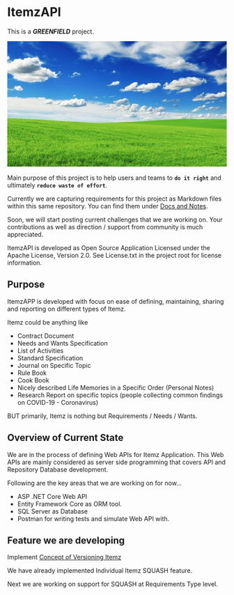 # ItemzAPI

This is a ***GREENFIELD*** project.

![GreenField Pic](./images/GreenField.jpg)

Main purpose of this project is to help users and teams to **`do it right`** and ultimately **`reduce waste of effort`**.

Currently we are capturing  requirements for this project as Markdown files within this same repository. You can find them under [Docs and Notes](https://github.com/Dharmesh-Shah/ItemzAPI/tree/master/ItemzAPI/01%20Docs%20and%20Notes). 

Soon, we will start posting current challenges that we are working on. Your contributions as well as direction / support from community is much appreciated. 

ItemzAPI is developed as Open Source Application Licensed under the Apache License, Version 2.0. See License.txt in the project root for license information.

## Purpose

ItemzAPP is developed with focus on ease of defining, maintaining, sharing and reporting on different types of Itemz.

Itemz could be anything like

- Contract Document
- Needs and Wants Specification
- List of Activities
- Standard Specification
- Journal on Specific Topic
- Rule Book
- Cook Book
- Nicely described Life Memories in a Specific Order (Personal Notes)
- Research Report on specific topics (people collecting common findings on COVID-19 - Coronavirus)

BUT primarily, Itemz is nothing but Requirements / Needs / Wants.

## Overview of Current State

We are in the process of defining Web APIs for Itemz Application. This Web APIs are mainly considered as server side programming that covers API and Repository  Database development.

Following are the key areas that we are working on for now...

- ASP .NET Core Web API
- Entity Framework Core as ORM tool.
- SQL Server as Database
- Postman for writing tests and simulate Web API with.

## Feature we are developing

Implement [Concept of Versioning Itemz](https://github.com/Dharmesh-Shah/ItemzAPI/blob/master/ItemzAPI/01%20Docs%20and%20Notes/Concept-Of-Versioning-Itemz/Concept-Of-Versioning-Itemz.md)

We have already implemented Individual Itemz SQUASH feature. 

Next we are working on support for SQUASH at Requirements Type level. 


